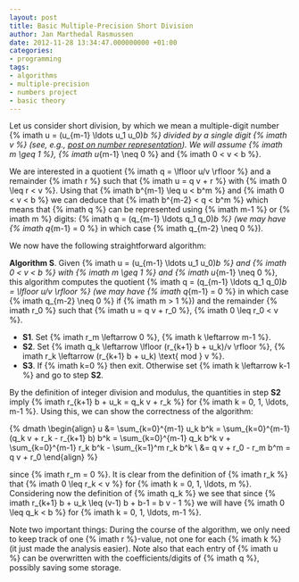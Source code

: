 ```yaml
---
layout: post
title: Basic Multiple-Precision Short Division
author: Jan Marthedal Rasmussen
date: 2012-11-28 13:34:47.000000000 +01:00
categories:
- programming
tags:
- algorithms
- multiple-precision
- numbers project
- basic theory
---
```


Let us consider short division, by which we mean a multiple-digit number {% imath u = (u_{m-1} \ldots u_1 u_0)_b %} divided by a single digit {% imath v %} (see, e.g., [post on number representation](/2011/10/multiple-precision-number-representation.html)). We will assume {% imath m \geq 1 %}, {% imath u_{m-1} \neq 0 %} and {% imath 0 < v < b %}.

We are interested in a quotient {% imath q = \lfloor u/v \rfloor %} and a remainder {% imath r %} such that {% imath u = q v + r %} with {% imath 0 \leq r < v %}. Using that {% imath b^{m-1} \leq u < b^m %} and {% imath 0 < v < b %} we can deduce that {% imath b^{m-2} < q < b^m %} which means that {% imath q %} can be represented using {% imath m-1 %} or {% imath m %} digits: {% imath q = (q_{m-1} \ldots q_1 q_0)_b %} (we may have {% imath q_{m-1} = 0 %} in which case {% imath q_{m-2} \neq 0 %}).<span></span>

We now have the following straightforward algorithm:

**Algorithm S**. Given {% imath u = (u_{m-1} \ldots u_1 u_0)_b %} and {% imath 0 < v < b %} with {% imath m \geq 1 %} and {% imath u_{m-1} \neq 0 %}, this algorithm computes the quotient {% imath q = (q_{m-1} \ldots q_1 q_0)_b = \lfloor u/v \rfloor %} (we may have {% imath q_{m-1} = 0 %} in which case {% imath q_{m-2} \neq 0 %} if {% imath m > 1 %}) and the remainder {% imath r_0 %} such that {% imath u = q v + r_0 %}, {% imath 0 \leq r_0 < v %}.

*   **S1**. Set {% imath r_m \leftarrow 0 %}, {% imath k \leftarrow m-1 %}.
*   **S2**. Set {% imath q_k \leftarrow \lfloor (r_{k+1} b + u_k)/v \rfloor %}, {% imath r_k \leftarrow (r_{k+1} b + u_k) \text{ mod } v %}.
*   **S3**. If {% imath k=0 %} then exit. Otherwise set {% imath k \leftarrow k-1 %} and go to step&nbsp;**S2**.

By the definition of integer division and modulus, the quantities in step **S2** imply {% imath r_{k+1} b + u_k = q_k v + r_k %} for {% imath k = 0, 1, \ldots, m-1 %}. Using this, we can show the correctness of the algorithm:

{% dmath \begin{align} u &= \sum_{k=0}^{m-1} u_k b^k = \sum_{k=0}^{m-1} (q_k v + r_k - r_{k+1} b) b^k = \sum_{k=0}^{m-1} q_k b^k v + \sum_{k=0}^{m-1} r_k b^k - \sum_{k=1}^m r_k b^k \\ &= q v + r_0 - r_m b^m = q v + r_0 \end{align} %}

since {% imath r_m = 0 %}. It is clear from the definition of {% imath r_k %} that {% imath 0 \leq r_k < v %} for {% imath k = 0, 1, \ldots, m %}. Considering now the definition of {% imath q_k %} we see that since {% imath r_{k+1} b + u_k \leq (v-1) b + b-1 = b v - 1 %} we will have {% imath 0 \leq q_k < b %} for {% imath k = 0, 1, \ldots, m-1 %}.

Note two important things: During the course of the algorithm, we only need to keep track of one {% imath r %}-value, not one for each {% imath k %} (it just made the analysis easier). Note also that each entry of {% imath u %} can be overwritten with the coefficients/digits of {% imath q %}, possibly saving some storage.

